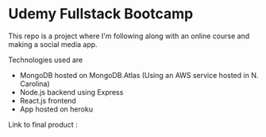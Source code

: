 # Udemy Fullstack Bootcamp

This repo is a project where I'm following along with an online course and making a social media app.

Technologies used are

- MongoDB hosted on MongoDB.Atlas (Using an AWS service hosted in N. Carolina)
- Node.js backend using Express
- React.js frontend
- App hosted on heroku

Link to final product :
